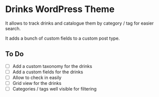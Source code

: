 # Drinks WordPress Theme

It allows to track drinks and catalogue them by category / tag for easier search.

It adds a bunch of custom fields to a custom post type.

## To Do

- [ ] Add a custom taxonomy for the drinks
- [ ] Add a custom fields for the drinks
- [ ] Allow to check in easily
- [ ] Grid view for the drinks
- [ ] Categories / tags well visible for filtering